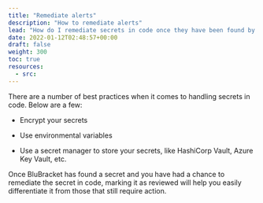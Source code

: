 ```yaml
---
title: "Remediate alerts"
description: "How to remediate alerts"
lead: "How do I remediate secrets in code once they have been found by BluBracket?"
date: 2022-01-12T02:48:57+00:00
draft: false
weight: 300
toc: true
resources:
  - src: 
---
```


There are a number of best practices when it comes to handling secrets in code.  Below are a few:

* Encrypt your secrets

* Use environmental variables

* Use a secret manager to store your secrets, like HashiCorp Vault, Azure Key Vault, etc.

Once BluBracket has found a secret and you have had a chance to remediate the secret in code, marking it as reviewed will help you easily differentiate it from those that still require action.
